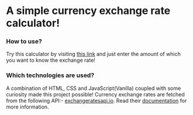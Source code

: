 # A simple currency exchange rate calculator!

### How to use?
Try this calculator by visiting [this link](https://murtuzaalisurti.github.io/a-currency-converter) and just enter the amount of which you want to know the exchange rate!

### Which technologies are used?
A combination of HTML, CSS and JavaScript(Vanilla) coupled with some curiosity made this project possible!
Currency exchange rates are fetched from the following API:- [exchangeratesapi.io](https://github.com/exchangeratesapi/exchangeratesapi). 
Read their [documentation](https://github.com/exchangeratesapi/exchangeratesapi#usage) for more information.
